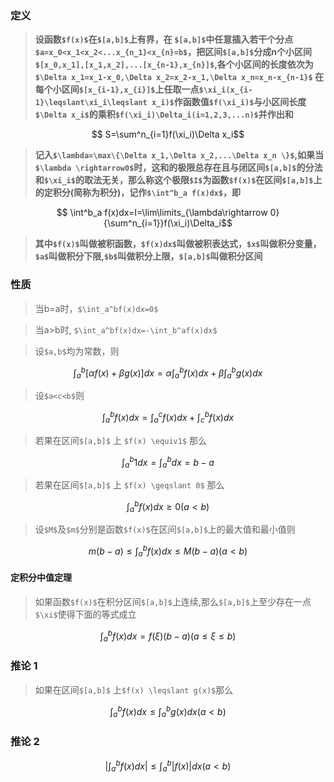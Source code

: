 ### 定义

> **设函数`$f(x)$`在`$[a,b]$`上有界，在 `$[a,b]$`中任意插入若干个分点`$a=x_0<x_1<x_2<...x_{n_1}<x_{n}=b$`，把区间`$[a,b]$`分成n个小区间`$[x_0,x_1],[x_1,x_2],...[x_{n-1},x_{n}]$`,各个小区间的长度依次为`$\Delta x_1=x_1-x_0,\Delta x_2=x_2-x_1,\Delta x_n=x_n-x_{n-1}$` 在每个小区间`$[x_{i-1},x_{i}]$`上任取一点`$\xi_i(x_{i-1}\leqslant\xi_i\leqslant x_i)$`作函数值`$f(\xi_i)$`与小区间长度`$\Delta x_i$`的乘积`$f(\xi_i)\Delta_i(i=1,2,3,...n)$`并作出和**
```math
    S=\sum^n_{i=1}f(\xi_i)\Delta x_i
```
>**记入`$\lambda=\max\{\Delta x_1,\Delta x_2,...\Delta x_n \}$`,如果当`$\lambda \rightarrow0$`时，这和的极限总存在且与闭区间`$[a,b]$`的分法和`$\xi_i$`的取法无关，那么称这个极限`$I$`为函数`$f(x)$`在区间`$[a,b]$`上的定积分(简称为积分)，记作`$\int^b_a f(x)dx$`，即**
```math
    \int^b_a f(x)dx=I=\lim\limits_{\lambda\rightarrow 0}{\sum^n_{i=1}}f(\xi_i)\Delta_i
```

> **其中`$f(x)$`叫做被积函数，`$f(x)dx$`叫做被积表达式，`$x$`叫做积分变量，`$a$`叫做积分下限,`$b$`叫做积分上限，`$[a,b]$`叫做积分区间**


### 性质
> 当b=a时，`$\int_a^bf(x)dx=0$`

> 当a>b时, `$\int_a^bf(x)dx=-\int_b^af(x)dx$`

> 设`$a,b$`均为常数，则

```math
    \int_a^b[\alpha f(x)+\beta g(x)]dx=\alpha \int_a^bf(x)dx+\beta \int_a^bg(x)dx
```

> 设`$a<c<b$`则
```math
    \int_a^bf(x)dx=\int_a^cf(x)dx+\int_c^bf(x)dx
```

> 若果在区间`$[a,b]$` 上 `$f(x) \equiv1$` 那么
```math
\int_a^b1dx=\int_a^bdx=b-a
```

> 若果在区间`$[a,b]$` 上 `$f(x) \geqslant 0$` 那么
```math
\int_a^bf(x)dx \geqslant0 (a<b)
```
> 设`$M$`及`$m$`分别是函数`$f(x)$`在区间`$[a,b]$`上的最大值和最小值则
```math
    m(b-a) \leqslant \int_a^bf(x)dx \leqslant M(b-a)  (a<b)
```

#### 定积分中值定理
> 如果函数`$f(x)$`在积分区间`$[a,b]$`上连续,那么`$[a,b]$`上至少存在一点`$\xi$`使得下面的等式成立
```math
    \int_a^bf(x)dx=f(\xi)(b-a) (a\leqslant\xi\leqslant b)
```

### 推论 1
> 如果在区间`$[a,b]$` 上`$f(x) \leqslant g(x)$`那么
```math
    \int_a^bf(x)dx \leqslant \int_a^bg(x)dx  (a<b)
```



### 推论 2

```math
    |\int _a^bf(x)dx| \leqslant\int_a^b|f(x)|dx  (a<b)
```






